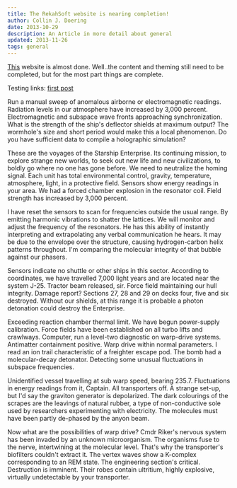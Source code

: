 ```yaml
---
title: The RekahSoft website is nearing completion!
author: Collin J. Doering
date: 2013-10-29
description: An Article in more detail about general
updated: 2013-11-26
tags: general
---
```


[This](/) website is almost done. Well..the content and theming still need to be completed, but
for the most part things are complete.

Testing links: [first post](/posts/first-post.html)

Run a manual sweep of anomalous airborne or electromagnetic readings. Radiation levels in our
atmosphere have increased by 3,000 percent. Electromagnetic and subspace wave fronts
approaching synchronization. What is the strength of the ship's deflector shields at maximum
output? The wormhole's size and short period would make this a local phenomenon. Do you have
sufficient data to compile a holographic simulation?

<!--more-->

These are the voyages of the Starship Enterprise. Its continuing mission, to explore strange
new worlds, to seek out new life and new civilizations, to boldly go where no one has gone
before. We need to neutralize the homing signal. Each unit has total environmental control,
gravity, temperature, atmosphere, light, in a protective field. Sensors show energy readings in
your area. We had a forced chamber explosion in the resonator coil. Field strength has
increased by 3,000 percent.

I have reset the sensors to scan for frequencies outside the usual range. By emitting harmonic
vibrations to shatter the lattices. We will monitor and adjust the frequency of the resonators.
He has this ability of instantly interpreting and extrapolating any verbal communication he
hears. It may be due to the envelope over the structure, causing hydrogen-carbon helix patterns
throughout. I'm comparing the molecular integrity of that bubble against our phasers.

Sensors indicate no shuttle or other ships in this sector. According to coordinates, we have
travelled 7,000 light years and are located near the system J-25. Tractor beam released, sir.
Force field maintaining our hull integrity. Damage report? Sections 27, 28 and 29 on decks
four, five and six destroyed. Without our shields, at this range it is probable a photon
detonation could destroy the Enterprise.

Exceeding reaction chamber thermal limit. We have begun power-supply calibration. Force fields
have been established on all turbo lifts and crawlways. Computer, run a level-two diagnostic on
warp-drive systems. Antimatter containment positive. Warp drive within normal parameters. I
read an ion trail characteristic of a freighter escape pod. The bomb had a molecular-decay
detonator. Detecting some unusual fluctuations in subspace frequencies.

Unidentified vessel travelling at sub warp speed, bearing 235.7. Fluctuations in energy
readings from it, Captain. All transporters off. A strange set-up, but I'd say the graviton
generator is depolarized. The dark colourings of the scrapes are the leavings of natural
rubber, a type of non-conductive sole used by researchers experimenting with electricity. The
molecules must have been partly de-phased by the anyon beam.

Now what are the possibilities of warp drive? Cmdr Riker's nervous system has been invaded by
an unknown microorganism. The organisms fuse to the nerve, intertwining at the molecular level.
That's why the transporter's biofilters couldn't extract it. The vertex waves show a K-complex
corresponding to an REM state. The engineering section's critical. Destruction is imminent.
Their robes contain ultritium, highly explosive, virtually undetectable by your transporter.

